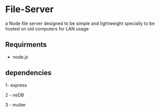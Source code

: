 # File-Server

a Node file server designed to be simple and lightweight specially to be hosted on old computers for LAN usage 

## Requirments 

- node.js 

## dependencies 

1- express 

2 - neDB 

3 - multer 
